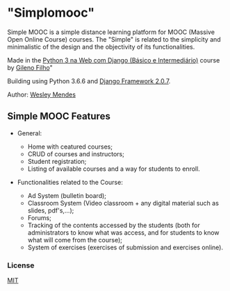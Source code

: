 <!--
![](src/logo.png)
<p align="center">
   <a href="https://github.com/WesGtoX/simplomooc">
     <img src="**IMG**.png" alt="Simplomooc" title="Simplomooc" width="500">
   </a>
</p>

-----------------
-->
# "Simplomooc"

Simple MOOC is a simple distance learning platform for MOOC (Massive Open Online Course) courses. 
The "Simple" is related to the simplicity and minimalistic of the design and the objectivity of its functionalities.

Made in the [Python 3 na Web com Django (Básico e Intermediário)](https://www.udemy.com/python-3-na-web-com-django-basico-intermediario/) course by [Gileno Filho](https://github.com/gileno)"

Building using Python 3.6.6 and [Django Framework 2.0.7](https://www.djangoproject.com/).

Author: [Wesley Mendes](https://github.com/WesGtoX)

## Simple MOOC Features ##

  - General:

      - Home with ceatured courses;
      - CRUD of courses and instructors;
      - Student registration;
      - Listing of available courses and a way for students to enroll.

  - Functionalities related to the Course:

      - Ad System (bulletin board);
      - Classroom System (Video classroom + any digital material such as slides, pdf's,...);
      - Forums;
      - Tracking of the contents accessed by the students (both for administrators to know what was access, and for students to know what will come from the course);
      - System of exercises (exercises of submission and exercises online).

### License ###

[MIT](LICENSE)